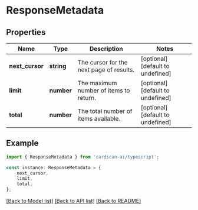 # ResponseMetadata


## Properties

Name | Type | Description | Notes
------------ | ------------- | ------------- | -------------
**next_cursor** | **string** | The cursor for the next page of results. | [optional] [default to undefined]
**limit** | **number** | The maximum number of items to return. | [optional] [default to undefined]
**total** | **number** | The total number of items available. | [optional] [default to undefined]

## Example

```typescript
import { ResponseMetadata } from 'cardscan-ai/typescript';

const instance: ResponseMetadata = {
    next_cursor,
    limit,
    total,
};
```

[[Back to Model list]](../README.md#documentation-for-models) [[Back to API list]](../README.md#documentation-for-api-endpoints) [[Back to README]](../README.md)
